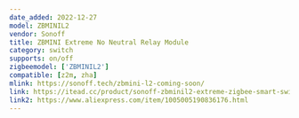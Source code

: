 ```yaml
---
date_added: 2022-12-27
model: ZBMINIL2
vendor: Sonoff
title: ZBMINI Extreme No Neutral Relay Module
category: switch
supports: on/off
zigbeemodel: ['ZBMINIL2']
compatible: [z2m, zha]
mlink: https://sonoff.tech/zbmini-l2-coming-soon/
link: https://itead.cc/product/sonoff-zbminil2-extreme-zigbee-smart-switch-no-neutral-required/
link2: https://www.aliexpress.com/item/1005005190836176.html
---
```

